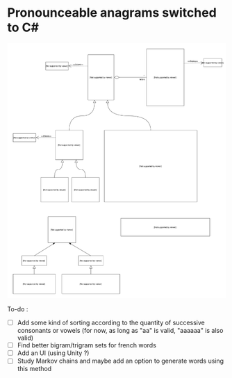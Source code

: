 # Pronounceable anagrams switched to C#

![](UML_pronounceable_anagrams.svg)

To-do :
- [ ] Add some kind of sorting according to the quantity of successive consonants or vowels (for now, as long as "aa" is valid, "aaaaaa" is also valid)
- [ ] Find better bigram/trigram sets for french words
- [ ] Add an UI (using Unity ?)
- [ ] Study Markov chains and maybe add an option to generate words using this method

